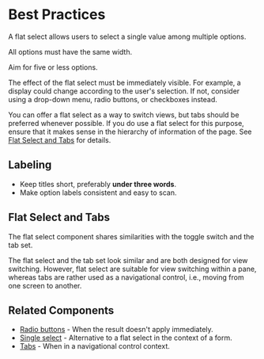 # Best Practices

A flat select allows users to select a single value among multiple options.

All options must have the same width.

Aim for five or less options.

The effect of the flat select must be immediately visible. For example, a display could change according to the user's selection. If not, consider using a drop-down menu, radio buttons, or checkboxes instead.

You can offer a flat select as a way to switch views, but tabs should be preferred whenever possible. If you do use a flat select for this purpose, ensure that it makes sense in the hierarchy of information of the page. See [Flat Select and Tabs](https://github.com/coveo/plasma/blob/master/packages/website/docs/FlatSelectConnected.md#flat-select-and-tabs) for details.

## Labeling
- Keep titles short, preferably **under three words**.
- Make option labels consistent and easy to scan.

## Flat Select and Tabs

The flat select component shares similarities with the toggle switch and the tab set.

The flat select and the tab set look similar and are both designed for view switching. However, flat select are suitable for view switching within a pane, whereas tabs are rather used as a navigational control, i.e., moving from one screen to another.

## Related Components

- [Radio buttons](https://plasma.coveo.com/form/RadioButton) - When the result doesn't apply immediately.
- [Single select](https://plasma.coveo.com/form/SingleSelect) - Alternative to a flat select in the context of a form.
- [Tabs](https://plasma.coveo.com/navigation/Tabs) - When in a navigational control context.
